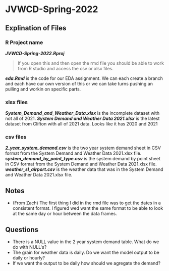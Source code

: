 # JVWCD-Spring-2022

## Explination of Files

### R Project name

***JVWCD-Spring-2022.Rproj***
> If you open this and then open the rmd file you should be able to work from R studio and access the csv or xlsx files.

***eda.Rmd*** is the code for our EDA assignment. We can each create a branch and each have our own version of this or we can take turns pushing an pulling and workin on specific parts.

### xlsx files
***System_Demand_and_Weather_Data.xlsx*** is the incomplete dataset with not all of 2021.
***System Demand and Weather Data 2021.xlsx*** is the latest dataset from Clifton with all of 2021 data. Looks like it has 2020 and 2021

### csv files
***2_year_system_demand.csv*** is the two year system demand sheet in CSV format from the System Demand and Weather Data 2021.xlsx file.
***system_demand_by_point_type.csv*** is the system demand by point sheet in CSV format from the System Demand and Weather Data 2021.xlsx file.
***weather_sl_airport.csv*** is the weather data that was in the System Demand and Weather Data 2021.xlsx file.

## Notes

+ (From Zach) The first thing I did in the rmd file was to get the dates in a consistent format. I figured wed want the same format to be able to look at the same day or hour between the data frames.

## Questions

+ There is a NULL value in the 2 year system demand table. What do we do with NULL's?
+ The grain for weather data is daily. Do we want the model output to be daily or hourly?
+ If we want the output to be daily how should we agregate the demand?
